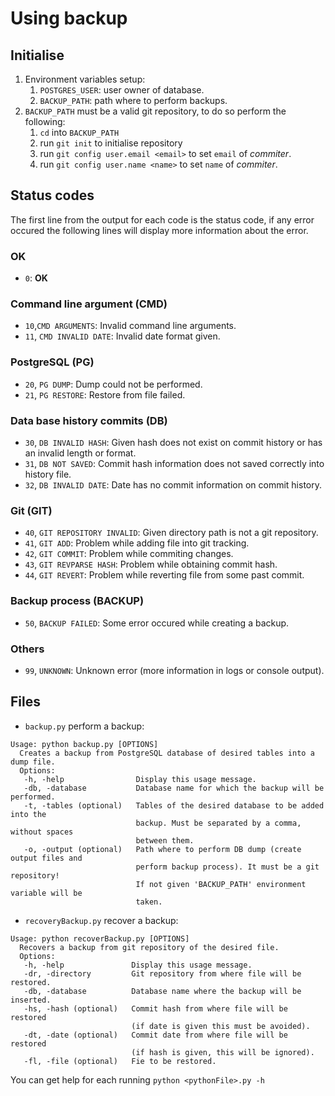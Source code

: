 # Using backup

## Initialise
1. Environment variables setup:
   1. `POSTGRES_USER`: user owner of database.
   2. `BACKUP_PATH`: path where to perform backups.
2. `BACKUP_PATH` must be a valid git repository, to do so perform the following:
   1. `cd` into `BACKUP_PATH`
   2. run `git init` to initialise repository
   3. run `git config user.email <email>` to set `email` of _commiter_.
   4. run `git config user.name <name>` to set `name` of _commiter_.

## Status codes
The first line from the output for each code is the status code, if any error occured the following lines will display more information about the error.
### **OK**
- `0`: **OK**

### **Command line argument** (CMD)
- `10`,`CMD ARGUMENTS`: Invalid command line arguments.
- `11`, `CMD INVALID DATE`: Invalid date format given.

### **PostgreSQL** (PG)
- `20`, `PG DUMP`: Dump could not be performed.
- `21`, `PG RESTORE`: Restore from file failed.

### **Data base history commits** (DB)
- `30`, `DB INVALID HASH`: Given hash does not exist on commit history or has an invalid length or format.
- `31`, `DB NOT SAVED`: Commit hash information does not saved correctly into history file.
- `32`, `DB INVALID DATE`: Date has no commit information on commit history.

### **Git** (GIT)
- `40`, `GIT REPOSITORY INVALID`: Given directory path is not a git repository.
- `41`, `GIT ADD`: Problem while adding file into git tracking.
- `42`, `GIT COMMIT`: Problem while commiting changes.
- `43`, `GIT REVPARSE HASH`: Problem while obtaining commit hash.
- `44`, `GIT REVERT`: Problem while reverting file from some past commit.

### **Backup process** (BACKUP)
- `50`, `BACKUP FAILED`: Some error occured while creating a backup.

### **Others**
- `99`, `UNKNOWN`: Unknown error (more information in logs or console output).


## Files
- `backup.py` perform a backup:
```
Usage: python backup.py [OPTIONS]
  Creates a backup from PostgreSQL database of desired tables into a dump file.
  Options:
   -h, -help                Display this usage message.
   -db, -database           Database name for which the backup will be performed.
   -t, -tables (optional)   Tables of the desired database to be added into the
                            backup. Must be separated by a comma, without spaces
                            between them.
   -o, -output (optional)   Path where to perform DB dump (create output files and
                            perform backup process). It must be a git repository!
                            If not given 'BACKUP_PATH' environment variable will be
                            taken.
```
- `recoveryBackup.py` recover a backup:
```
Usage: python recoverBackup.py [OPTIONS]
  Recovers a backup from git repository of the desired file.
  Options:
   -h, -help               Display this usage message.
   -dr, -directory         Git repository from where file will be restored.
   -db, -database          Database name where the backup will be inserted.
   -hs, -hash (optional)   Commit hash from where file will be restored
                           (if date is given this must be avoided).
   -dt, -date (optional)   Commit date from where file will be restored
                           (if hash is given, this will be ignored).
   -fl, -file (optional)   Fie to be restored.
```

You can get help for each running `python <pythonFile>.py -h`
